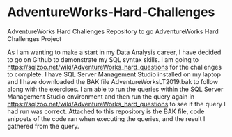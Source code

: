 # AdventureWorks-Hard-Challenges
AdventureWorks Hard Challenges Repository to go AdventureWorks Hard Challenges Project

As I am wanting to make a start in my Data Analysis career, I have decided to go on Github to demonstrate my SQL syntax skills. I am going to https://sqlzoo.net/wiki/AdventureWorks_hard_questions for the challenges to complete.
I have SQL Server Management Studio installed on my laptop and I have downloaded the BAK file AdventureWorksLT2019.bak to follow along with the exercises.
I am able to run the queries within the SQL Server Management Studio environment and then run the query again in https://sqlzoo.net/wiki/AdventureWorks_hard_questions to see if the query I had run was correct.
Attached to this repository is the BAK file, code snippets of the code ran when executing the queries, and the result I gathered from the query.
